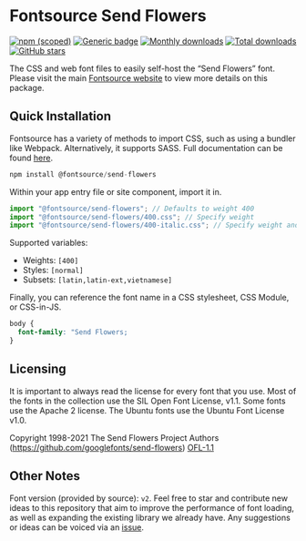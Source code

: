 # Fontsource Send Flowers

[![npm (scoped)](https://img.shields.io/npm/v/@fontsource/send-flowers?color=brightgreen)](https://www.npmjs.com/package/@fontsource/send-flowers) [![Generic badge](https://img.shields.io/badge/fontsource-passing-brightgreen)](https://github.com/fontsource/fontsource) [![Monthly downloads](https://badgen.net/npm/dm/@fontsource/send-flowers)](https://github.com/fontsource/fontsource) [![Total downloads](https://badgen.net/npm/dt/@fontsource/send-flowers)](https://github.com/fontsource/fontsource) [![GitHub stars](https://img.shields.io/github/stars/fontsource/fontsource.svg?style=social&label=Star)](https://github.com/fontsource/fontsource/stargazers)

The CSS and web font files to easily self-host the “Send Flowers” font. Please visit the main [Fontsource website](https://fontsource.org/fonts/send-flowers) to view more details on this package.

## Quick Installation

Fontsource has a variety of methods to import CSS, such as using a bundler like Webpack. Alternatively, it supports SASS. Full documentation can be found [here](https://fontsource.org/docs/getting-started/introduction).

```javascript
npm install @fontsource/send-flowers
```

Within your app entry file or site component, import it in.

```javascript
import "@fontsource/send-flowers"; // Defaults to weight 400
import "@fontsource/send-flowers/400.css"; // Specify weight
import "@fontsource/send-flowers/400-italic.css"; // Specify weight and style

```

Supported variables:
- Weights: `[400]`
- Styles: `[normal]`
- Subsets: `[latin,latin-ext,vietnamese]`

Finally, you can reference the font name in a CSS stylesheet, CSS Module, or CSS-in-JS.

```css
body {
  font-family: "Send Flowers;
}
```

## Licensing
It is important to always read the license for every font that you use.
Most of the fonts in the collection use the SIL Open Font License, v1.1. Some fonts use the Apache 2 license. The Ubuntu fonts use the Ubuntu Font License v1.0.

Copyright 1998-2021 The Send Flowers Project Authors (https://github.com/googlefonts/send-flowers)
[OFL-1.1](http://scripts.sil.org/OFL)

## Other Notes
Font version (provided by source): `v2`.
Feel free to star and contribute new ideas to this repository that aim to improve the performance of font loading, as well as expanding the existing library we already have. Any suggestions or ideas can be voiced via an [issue](https://github.com/fontsource/fontsource/issues).